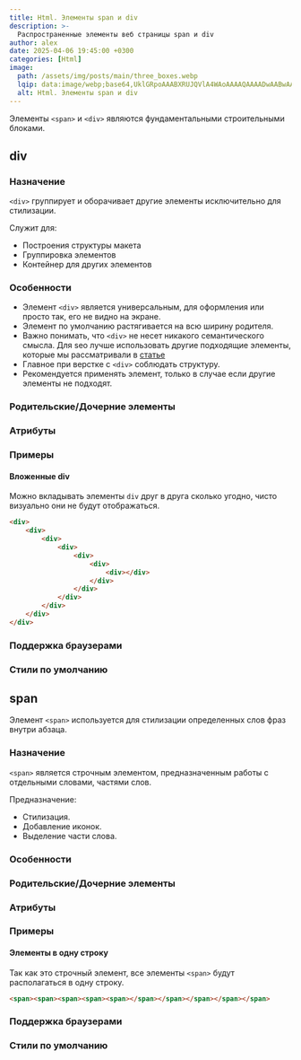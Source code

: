 ```yaml
---
title: Html. Элементы span и div
description: >-
  Распространенные элементы веб страницы span и div
author: alex
date: 2025-04-06 19:45:00 +0300
categories: [Html]
image:
  path: /assets/img/posts/main/three_boxes.webp
  lqip: data:image/webp;base64,UklGRpoAAABXRUJQVlA4WAoAAAAQAAAADwAABwAAQUxQSDIAAAARL0AmbZurmr57yyIiqE8oiG0bejIYEQTgqiDA9vqnsUSI6H+oAERp2HZ65qP/VIAWAFZQOCBCAAAA8AEAnQEqEAAIAAVAfCWkAALp8sF8rgRgAP7o9FDvMCkMde9PK7euH5M1m6VWoDXf2FkP3BqV0ZYbO6NA/VFIAAAA
  alt: Html. Элементы span и div
---
```


Элементы `<span>` и `<div>` являются фундаментальными строительными блоками. 

## div

### Назначение

`<div>` группирует и оборачивает другие элементы исключительно для стилизации.

Служит для:

- Построения структуры макета
- Группировка элементов
- Контейнер для других элементов

### Особенности

- Элемент `<div>` является универсальным, для оформления или просто так, его не видно на экране.
- Элемент по умолчанию растягивается на всю ширину родителя.
- Важно понимать, что `<div>` не несет никакого семантического смысла. Для seo лучше использовать другие подходящие элементы, которые мы рассматривали в [статье](https://lexusalex.site/posts/html-sectioning-elements/)
- Главное при верстке с `<div>` соблюдать структуру.
- Рекомендуется применять элемент, только в случае если другие элементы не подходят.

### Родительские/Дочерние элементы
### Атрибуты
### Примеры

#### Вложенные div

Можно вкладывать элементы `div` друг в друга сколько угодно, чисто визуально они не будут отображаться.

````html
<div>
    <div>
        <div>
            <div>
                <div>
                    <div>
                        <div></div>
                    </div>
                </div>
            </div>
        </div>
    </div>
</div>
````

### Поддержка браузерами
### Стили по умолчанию

## span

Элемент `<span>` используется для стилизации определенных слов фраз внутри абзаца.

### Назначение

`<span>` является строчным элементом, предназначенным работы с отдельными словами, частями слов.

Предназначение:

- Стилизация.
- Добавление иконок.
- Выделение части слова.

### Особенности

### Родительские/Дочерние элементы
### Атрибуты
### Примеры

#### Элементы в одну строку

Так как это строчный элемент, все элементы `<span>` будут располагаться в одну строку.

````html
<span><span><span><span><span></span></span></span></span></span>
````

### Поддержка браузерами
### Стили по умолчанию

